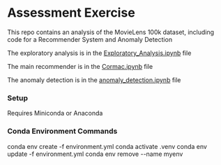 # Assessment Exercise 

This repo contains an analysis of the MovieLens 100k dataset, including code for a Recommender System and Anomaly Detection

The exploratory analysis is in the [Exploratory_Analysis.ipynb](Exploratory_Analysis.ipynb) file

The main recommender is in the [Cormac.ipynb](Cormac.ipynb) file

The anomaly detection  is in the [anomaly_detection.ipynb](anomaly_detection.ipynb) file

### Setup

Requires Miniconda or Anaconda

### Conda Environment Commands 

conda env create -f environment.yml
conda activate .venv
conda env update -f environment.yml
conda env remove --name myenv